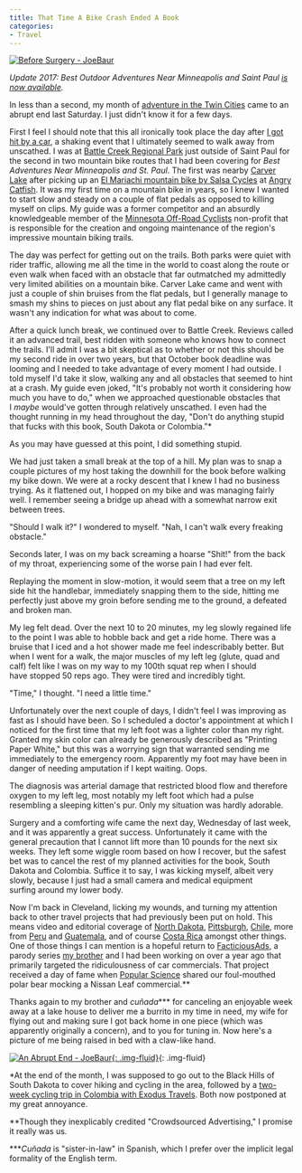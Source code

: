 ```yaml
---
title: That Time A Bike Crash Ended A Book
categories:
- Travel
---
```


[![Before Surgery - JoeBaur](/wp-content/uploads/2015/08/_d_improd_/Before-Surgery-JoeBaur-e1439217372708-1024x884_f_improf_672x580.jpeg)](https://withoutapath.com/wp-content/uploads/2015/08/Before-Surgery-JoeBaur-e1439217372708.jpeg)

_Update 2017: Best Outdoor Adventures Near Minneapolis and Saint Paul [is now available](http://a.co/0P7T0S2)._

In less than a second, my month of [adventure in the Twin Cities](https://withoutapath.com/twin-cities-outdoors/) came to an abrupt end last Saturday. I just didn't know it for a few days.<!-- more -->

First I feel I should note that this all ironically took place the day after [I got hit by a car](https://withoutapath.com/that-time-i-got-hit-by-a-car/), a shaking event that I ultimately seemed to walk away from unscathed. I was at [Battle Creek Regional Park](https://parks.co.ramsey.mn.us/parks/pages/battlecreek.aspx) just outside of Saint Paul for the second in two mountain bike routes that I had been covering for _Best Adventures Near Minneapolis and St. Paul_. The first was nearby [Carver Lake](http://www.ci.woodbury.mn.us/parks-and-trails/parks/carver-lake-park-beach) after picking up an [El Mariachi mountain bike by Salsa Cycles](http://salsacycles.com/bikes/el_mariachi) at [Angry Catfish](http://angrycatfishbicycle.com/). It was my first time on a mountain bike in years, so I knew I wanted to start slow and steady on a couple of flat pedals as opposed to killing myself on clips. My guide was a former competitor and an absurdly knowledgeable member of the [Minnesota Off-Road Cyclists](http://www.morcmtb.org/) non-profit that is responsible for the creation and ongoing maintenance of the region's impressive mountain biking trails.

The day was perfect for getting out on the trails. Both parks were quiet with rider traffic, allowing me all the time in the world to coast along the route or even walk when faced with an obstacle that far outmatched my admittedly very limited abilities on a mountain bike. Carver Lake came and went with just a couple of shin bruises from the flat pedals, but I generally manage to smash my shins to pieces on just about any flat pedal bike on any surface. It wasn't any indication for what was about to come.

After a quick lunch break, we continued over to Battle Creek. Reviews called it an advanced trail, best ridden with someone who knows how to connect the trails. I'll admit I was a bit skeptical as to whether or not this should be my second ride in over two years, but that October book deadline was looming and I needed to take advantage of every moment I had outside. I told myself I'd take it slow, walking any and all obstacles that seemed to hint at a crash. My guide even joked, "It's probably not worth it considering how much you have to do," when we approached questionable obstacles that I _maybe_ would've gotten through relatively unscathed. I even had the thought running in my head throughout the day, "Don't do anything stupid that fucks with this book, South Dakota or Colombia."*

As you may have guessed at this point, I did something stupid.

We had just taken a small break at the top of a hill. My plan was to snap a couple pictures of my host taking the downhill for the book before walking my bike down. We were at a rocky descent that I knew I had no business trying. As it flattened out, I hopped on my bike and was managing fairly well. I remember seeing a bridge up ahead with a somewhat narrow exit between trees.

"Should I walk it?" I wondered to myself. "Nah, I can't walk every freaking obstacle."

Seconds later, I was on my back screaming a hoarse "Shit!" from the back of my throat, experiencing some of the worse pain I had ever felt.

Replaying the moment in slow-motion, it would seem that a tree on my left side hit the handlebar, immediately snapping them to the side, hitting me perfectly just above my groin before sending me to the ground, a defeated and broken man.

My leg felt dead. Over the next 10 to 20 minutes, my leg slowly regained life to the point I was able to hobble back and get a ride home. There was a bruise that I iced and a hot shower made me feel indescribably better. But when I went for a walk, the major muscles of my left leg (glute, quad and calf) felt like I was on my way to my 100th squat rep when I should have stopped 50 reps ago. They were tired and incredibly tight.

"Time," I thought. "I need a little time."

Unfortunately over the next couple of days, I didn't feel I was improving as fast as I should have been. So I scheduled a doctor's appointment at which I noticed for the first time that my left foot was a lighter color than my right. Granted my skin color can already be generously described as "Printing Paper White," but this was a worrying sign that warranted sending me immediately to the emergency room. Apparently my foot may have been in danger of needing amputation if I kept waiting. Oops.

The diagnosis was arterial damage that restricted blood flow and therefore oxygen to my left leg, most notably my left foot which had a pulse resembling a sleeping kitten's pur. Only my situation was hardly adorable.

Surgery and a comforting wife came the next day, Wednesday of last week, and it was apparently a great success. Unfortunately it came with the general precaution that I cannot lift more than 10 pounds for the next six weeks. They left some wiggle room based on how I recover, but the safest bet was to cancel the rest of my planned activities for the book, South Dakota and Colombia. Suffice it to say, I was kicking myself, albeit very slowly, because I just had a small camera and medical equipment surfing around my lower body.

Now I'm back in Cleveland, licking my wounds, and turning my attention back to other travel projects that had previously been put on hold. This means video and editorial coverage of [North Dakota](https://withoutapath.com/north-dakota-teddy-roosevelt-and-the-badlands/), [Pittsburgh](https://withoutapath.com/pittsburgh-photography/), [Chile](https://withoutapath.com/category/travel/international/south-america/chile/), more from [Peru](https://withoutapath.com/category/travel/international/south-america/peru/) and [Guatemala](https://withoutapath.com/category/travel/international/central-america/guatemala/), and of course [Costa Rica](https://withoutapath.com/category/travel/international/central-america/costa-rica/) amongst other things. One of those things I can mention is a hopeful return to [FacticiousAds](https://www.youtube.com/user/facticiousads), a parody series [my brother](http://lostcaws.com) and I had been working on over a year ago that primarily targeted the ridiculousness of car commercials. That project received a day of fame when [Popular Science](http://www.popsci.com/article/cars/video-polar-bear-asks-electric-car-driver-stop-melting-his-home) shared our foul-mouthed polar bear mocking a Nissan Leaf commercial.**

Thanks again to my brother and _cuñada_*** for canceling an enjoyable week away at a lake house to deliver me a burrito in my time in need, my wife for flying out and making sure I got back home in one piece (which was apparently originally a concern), and to you for tuning in. Now here's a picture of me being raised in bed with a claw-like hand.

[![An Abrupt End - JoeBaur](https://withoutapath.com/wp-content/uploads/2015/08/An-Abrupt-End-JoeBaur-e1439217431392.jpg){: .img-fluid}](https://withoutapath.com/wp-content/uploads/2015/08/An-Abrupt-End-JoeBaur-e1439217431392.jpg){: .img-fluid}

*At the end of the month, I was supposed to go out to the Black Hills of South Dakota to cover hiking and cycling in the area, followed by a [two-week cycling trip in Colombia with Exodus Travels](http://www.exodustravels.com/usa/colombia-holidays/cycling/cycling-colombia/may-86639). Both now postponed at my great annoyance.

**Though they inexplicably credited "Crowdsourced Advertising," I promise it really was us.

***_Cuñada_ is "sister-in-law" in Spanish, which I prefer over the implicit legal formality of the English term.
